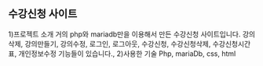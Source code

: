 ## 수강신청 사이트 ##

1)프로젝트 소개
거의 php와 mariadb만을 이용해서 만든 수강신청 사이트입니다.
강의삭제, 강의만들기, 강의수정, 로그인, 로그아웃, 수강신청, 수강신청삭제, 수강신청시간표, 개인정보수정 기능들이 있습니다.,
2)사용한 기술
Php, mariaDb, css, html
